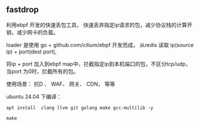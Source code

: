## fastdrop

利用ebpf 开发的快速丢包工具， 快速丢弃指定ip请求的包，减少协议栈的计算开销，减少网卡的负载。

loader 是使用 go +  github.com/cilium/ebpf 开发而成， 从redis 读取 ip(source ip) + port(dest port), 

将ip + port 加入到ebpf map中，拦截指定ip到本机端口的包，不区分tcp/udp， 当port 为0时，拦截所有的包。


使用场景： 抗D 、 WAF、 网关、 CDN， 等等



ubuntu 24.04 下编译：

    apt install  clang llvm git golang make gcc-multilib -y

    make

